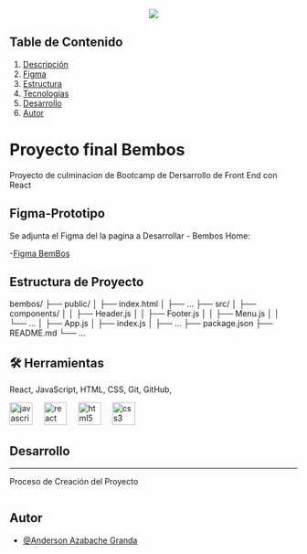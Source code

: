 <p align="center">
   <img src="https://img.shields.io/badge/STATUS-EN%20DESAROLLO-green">
   </p>

## Table de Contenido
1. [Descripción](#Project-final-Bembos)
2. [Figma](#Figma-Prototipo)
3. [Estructura](#Estructura-de-Proyecto)
4. [Tecnologias](#Herramientas)
5. [Desarrollo](#Desarrollo)
6. [Autor](#Autor)


# Proyecto final Bembos

Proyecto de culminacion de Bootcamp de Dersarrollo de Front End con React



## Figma-Prototipo

Se adjunta el Figma del la pagina a Desarrollar - Bembos Home:

-[Figma BemBos](https://www.figma.com/design/uq0CZXO4XShUVu2DPHo8aB/HOME-BEMBOS?node-id=3-2)


## Estructura de Proyecto

bembos/
├── public/
│   ├── index.html
│   ├── ...
├── src/
│   ├── components/
│   │   ├── Header.js
│   │   ├── Footer.js
│   │   ├── Menu.js
│   │   └── ...
│   ├── App.js
│   ├── index.js
│   ├── ...
├── package.json
├── README.md
└── ...

## 🛠 Herramientas

React, JavaScript, HTML, CSS, Git, GitHub,

<div align="left">
  <img src="https://cdn.jsdelivr.net/gh/devicons/devicon/icons/javascript/javascript-original.svg" height="40" alt="javascript logo"  />
  <img width="12" />
  <img src="https://cdn.jsdelivr.net/gh/devicons/devicon/icons/react/react-original.svg" height="40" alt="react logo"  />
  <img width="12" />
  <img src="https://cdn.jsdelivr.net/gh/devicons/devicon/icons/html5/html5-original.svg" height="40" alt="html5 logo"  />
  <img width="12" />
  <img src="https://cdn.jsdelivr.net/gh/devicons/devicon/icons/css3/css3-original.svg" height="40" alt="css3 logo"  />
</div>

  ## Desarrollo
***
Proceso de Creación del Proyecto
```

```

## Autor

- [@Anderson Azabache Granda](https://www.github.com/octokatherine)
